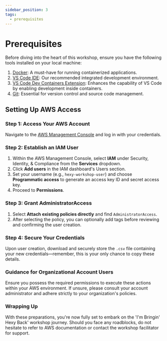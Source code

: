 ```yaml
---
sidebar_position: 3
tags:
  - prerequisites
---
```


# Prerequisites

Before diving into the heart of this workshop, ensure you have the following tools installed on your local machine:

1. [Docker](https://docs.docker.com/get-docker/): A must-have for running containerized applications.
2. [VS Code IDE](https://code.visualstudio.com/): Our recommended integrated development environment.
3. [VS Code Dev Containers Extension](https://marketplace.visualstudio.com/items?itemName=ms-vscode-remote.remote-containers): Enhances the capability of VS Code by enabling development inside containers.
4. [Git](https://git-scm.com/book/en/v2/Getting-Started-Installing-Git): Essential for version control and source code management.

## Setting Up AWS Access

### Step 1: Access Your AWS Account

Navigate to the [AWS Management Console](https://aws.amazon.com/console/) and log in with your credentials.

### Step 2: Establish an IAM User

1. Within the AWS Management Console, select **IAM** under Security, Identity, & Compliance from the **Services** dropdown.
2. Click **Add users** in the IAM dashboard's Users section.
3. Set your username (e.g., `hexy-workshop-user`) and choose **Programmatic access** to generate an access key ID and secret access key.
4. Proceed to **Permissions**.

### Step 3: Grant AdministratorAccess

1. Select **Attach existing policies directly** and find `AdministratorAccess`.
2. After selecting the policy, you can optionally add tags before reviewing and confirming the user creation.

### Step 4: Secure Your Credentials

Upon user creation, download and securely store the `.csv` file containing your new credentials—remember, this is your only chance to copy these details.

### Guidance for Organizational Account Users

Ensure you possess the required permissions to execute these actions within your AWS environment. If unsure, please consult your account administrator and adhere strictly to your organization's policies.

### Wrapping Up

With these preparations, you're now fully set to embark on the 'I'm Bringin' Hexy Back' workshop journey. Should you face any roadblocks, do not hesitate to refer to AWS documentation or contact the workshop facilitator for support.
